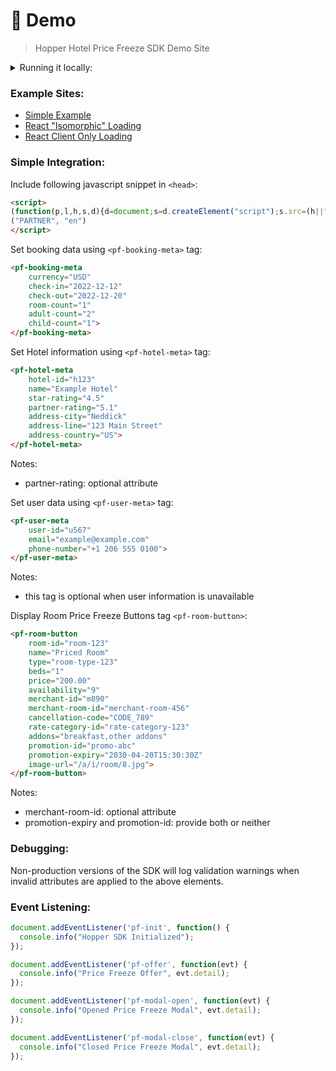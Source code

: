 # 🏨 Demo
> Hopper Hotel Price Freeze SDK Demo Site 

<details>
  <summary>Running it locally:</summary>

1. Install [pnpm](https://pnpm.io/)
2. Type <code>pnpm install</code> in the root directory
3. Type <code>pnpm dev</code> in the same directory
4. Open <code>http://localhost:3000/</code> in a web browser
</details>

### Example Sites:
- [Simple Example](https://hotels.hc-demos.com/plain/)
- [React "Isomorphic" Loading](https://hotels.hc-demos.com/isomorphic/)
- [React Client Only Loading](https://hotels.hc-demos.com/client/)

### Simple Integration:

Include following javascript snippet in `<head>`:
```html
<script>
(function(p,l,h,s,d){d=document;s=d.createElement("script");s.src=(h||"https://sdk.hc-demos.com")+"/cloud/hotels/v1/"+p+"/"+(l||"en")+".js";s.type="module";s.async=!0;d.head.appendChild(s)})
("PARTNER", "en")
</script>
```

Set booking data using `<pf-booking-meta>` tag:
```html
<pf-booking-meta
    currency="USD"
    check-in="2022-12-12"
    check-out="2022-12-20"
    room-count="1"
    adult-count="2"
    child-count="1">
</pf-booking-meta>
```

Set Hotel information using `<pf-hotel-meta>` tag:
```html
<pf-hotel-meta
    hotel-id="h123"
    name="Example Hotel"
    star-rating="4.5"
    partner-rating="5.1"
    address-city="Neddick"
    address-line="123 Main Street"
    address-country="US">
</pf-hotel-meta>
```
Notes:
- partner-rating: optional attribute

Set user data using `<pf-user-meta>` tag:
```html
<pf-user-meta
    user-id="u567"
    email="example@example.com"
    phone-number="+1 206 555 0100">
</pf-user-meta>
```
Notes:
- this tag is optional when user information is unavailable

Display Room Price Freeze Buttons tag `<pf-room-button>`:
```html
<pf-room-button
    room-id="room-123"
    name="Priced Room"
    type="room-type-123"
    beds="1"
    price="200.00"
    availability="9"
    merchant-id="m890"
    merchant-room-id="merchant-room-456"
    cancellation-code="CODE_789"
    rate-category-id="rate-category-123"
    addons="breakfast,other addons"
    promotion-id="promo-abc"
    promotion-expiry="2030-04-20T15:30:30Z"
    image-url="/a/i/room/8.jpg">
</pf-room-button>
```
Notes:
- merchant-room-id: optional attribute
- promotion-expiry and promotion-id: provide both or neither

### Debugging:

Non-production versions of the SDK will log validation warnings when invalid attributes are applied to the above elements.

### Event Listening:
```js
document.addEventListener('pf-init', function() {
  console.info("Hopper SDK Initialized");
});

document.addEventListener('pf-offer', function(evt) {
  console.info("Price Freeze Offer", evt.detail);
});

document.addEventListener('pf-modal-open', function(evt) {
  console.info("Opened Price Freeze Modal", evt.detail);
});

document.addEventListener('pf-modal-close', function(evt) {
  console.info("Closed Price Freeze Modal", evt.detail);
});
```
